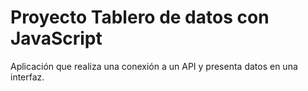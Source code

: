 # Proyecto Tablero de datos con JavaScript

Aplicación que realiza una conexión a un API y presenta datos en una interfaz.
